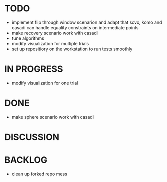 # TODO
- implement flip through window scenarion and adapt that scvx, komo and casadi can handle equality constraints on intermediate points
- make recovery scenario work with casadi
- tune algorithms
- modify visualization for multiple trials
- set up repositiory on the workstation to run tests smoothly

# IN PROGRESS
- modify visualization for one trial

# DONE
- make sphere scenario work with casadi

# DISCUSSION




# BACKLOG
- clean up forked repo mess
